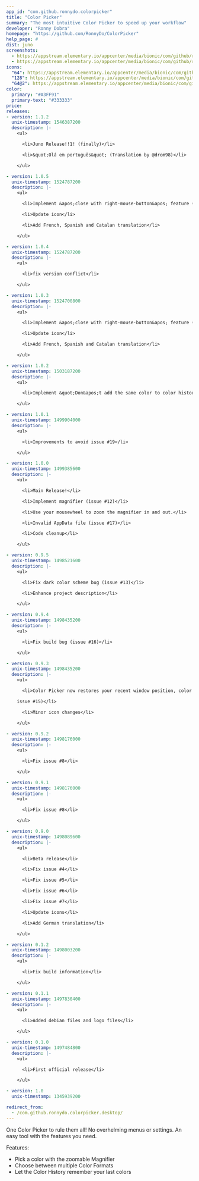 ```yaml
---
app_id: "com.github.ronnydo.colorpicker"
title: "Color Picker"
summary: "The most intuitive Color Picker to speed up your workflow"
developer: "Ronny Dobra"
homepage: "https://github.com/RonnyDo/ColorPicker"
help_page: #
dist: juno
screenshots:
  - https://appstream.elementary.io/appcenter/media/bionic/com/github/ronnydo.colorpicker/01897E3346E30588DCB74BC74F2BCD9E/screenshots/image-1_orig.png
  - https://appstream.elementary.io/appcenter/media/bionic/com/github/ronnydo.colorpicker/01897E3346E30588DCB74BC74F2BCD9E/screenshots/image-2_orig.png
icons:
  "64": https://appstream.elementary.io/appcenter/media/bionic/com/github/ronnydo.colorpicker/01897E3346E30588DCB74BC74F2BCD9E/icons/64x64/com.github.ronnydo.colorpicker_com.github.ronnydo.colorpicker.png
  "128": https://appstream.elementary.io/appcenter/media/bionic/com/github/ronnydo.colorpicker/01897E3346E30588DCB74BC74F2BCD9E/icons/128x128/com.github.ronnydo.colorpicker_com.github.ronnydo.colorpicker.png
  "64@2": https://appstream.elementary.io/appcenter/media/bionic/com/github/ronnydo.colorpicker/01897E3346E30588DCB74BC74F2BCD9E/icons/64x64@2/com.github.ronnydo.colorpicker_com.github.ronnydo.colorpicker.png
color:
  primary: "#A3FF91"
  primary-text: "#333333"
price: 
releases:
- version: 1.1.2
  unix-timestamp: 1546387200
  description: |-
    <ul>

      <li>Juno Release!!1! (finally)</li>

      <li>&quot;Olá em português&quot; (Translation by @drom98)</li>

    </ul>

- version: 1.0.5
  unix-timestamp: 1524787200
  description: |-
    <ul>

      <li>Implement &apos;close with right-mouse-button&apos; feature (issue #27)</li>

      <li>Update icon</li>

      <li>Add French, Spanish and Catalan translation</li>

    </ul>

- version: 1.0.4
  unix-timestamp: 1524787200
  description: |-
    <ul>

      <li>fix version conflict</li>

    </ul>

- version: 1.0.3
  unix-timestamp: 1524700800
  description: |-
    <ul>

      <li>Implement &apos;close with right-mouse-button&apos; feature (issue #27)</li>

      <li>Update icon</li>

      <li>Add French, Spanish and Catalan translation</li>

    </ul>

- version: 1.0.2
  unix-timestamp: 1503187200
  description: |-
    <ul>

      <li>Implement &quot;Don&apos;t add the same color to color history twice&quot; (issue #24)</li>

    </ul>

- version: 1.0.1
  unix-timestamp: 1499904000
  description: |-
    <ul>

      <li>Improvements to avoid issue #19</li>

    </ul>

- version: 1.0.0
  unix-timestamp: 1499385600
  description: |-
    <ul>

      <li>Main Release!</li>

      <li>Implement magnifier (issue #12)</li>

      <li>Use your mousewheel to zoom the magnifier in and out.</li>

      <li>Invalid AppData file (issue #17)</li>

      <li>Code cleanup</li>

    </ul>

- version: 0.9.5
  unix-timestamp: 1498521600
  description: |-
    <ul>

      <li>Fix dark color scheme bug (issue #13)</li>

      <li>Enhance project description</li>

    </ul>

- version: 0.9.4
  unix-timestamp: 1498435200
  description: |-
    <ul>

      <li>Fix build bug (issue #16)</li>

    </ul>

- version: 0.9.3
  unix-timestamp: 1498435200
  description: |-
    <ul>

      <li>Color Picker now restores your recent window position, color format and color history! (issue #10, issue #11 and

    issue #15)</li>

      <li>Minor icon changes</li>

    </ul>

- version: 0.9.2
  unix-timestamp: 1498176000
  description: |-
    <ul>

      <li>Fix issue #8</li>

    </ul>

- version: 0.9.1
  unix-timestamp: 1498176000
  description: |-
    <ul>

      <li>Fix issue #8</li>

    </ul>

- version: 0.9.0
  unix-timestamp: 1498089600
  description: |-
    <ul>

      <li>Beta release</li>

      <li>Fix issue #4</li>

      <li>Fix issue #5</li>

      <li>Fix issue #6</li>

      <li>Fix issue #7</li>

      <li>Update icons</li>

      <li>Add German translation</li>

    </ul>

- version: 0.1.2
  unix-timestamp: 1498003200
  description: |-
    <ul>

      <li>Fix build information</li>

    </ul>

- version: 0.1.1
  unix-timestamp: 1497830400
  description: |-
    <ul>

      <li>Added debian files and logo files</li>

    </ul>

- version: 0.1.0
  unix-timestamp: 1497484800
  description: |-
    <ul>

      <li>First official release</li>

    </ul>

- version: 1.0
  unix-timestamp: 1345939200

redirect_from:
  - /com.github.ronnydo.colorpicker.desktop/
---
```

<p>One Color Picker to rule them all! No overhelming menus or settings. An easy tool with the features you need.</p>
<p>Features:</p>
<ul>
  <li>Pick a color with the zoomable Magnifier</li>
  <li>Choose between multiple Color Formats</li>
  <li>Let the Color History remember your last colors</li>
</ul>
